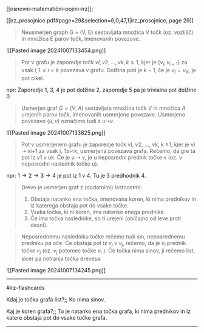 [[osnovni-matematični-pojmi-irz]];

[[irz_prosojnice.pdf#page=29&selection=6,0,47,1|irz_prosojnice, page 29]]

> Neusmerjen graph G = (V, E) sestavljata množica V točk (oz. vozlišč) in množica E parov točk, imenovanih povezave.

![[Pasted image 20241007133454.png]]

> Pot v grafu je zaporedje točk $vl, v2, …, vk, k ≥1$, kjer je $\{v_i,v_{i+1}\}$ za vsak $i, 1≤ i < k$ povezava v grafu. Dolžina poti je $k -1$, če je $v_l = v_K$, je pot cikel.

npr: Zaporedje 1, 3, 4 je pot dolžine 2, zaporedje 5 pa je trivialna pot dolžine 0.

> Usmerjen graf $G = (V, A)$ sestavljata množica točk $V$ in množica $A$ urejenih parov točk, imenovanih usmerjene povezave. Usmerjeno povezavo $(u,v)$ označimo tudi z $u ➝ v$.

![[Pasted image 20241007133825.png]]

> Pot v usmerjenem grafu je zaporedje točk vl, v2, …, vk, k ≥1, kjer je vi ➝ vi+1 za vsak i, 1≤i<k, usmerjena povezava grafa. Rečemo, da gre ta pot iz v1 v uk. Če je u ➝ v, je u neposredni prednik točke v (oz. v neposredni naslednik točke u).

npr: $1 \rightarrow 2 \rightarrow 3 \rightarrow 4$ je pot iz $1$ v $4$. Tu je $3$ predhodnik $4$.

> Drevo je usmerjen graf z (dodatnimi) lastnostmi:
> 	1) Obstaja natanko ena točka, imenovana koren, ki nima prednikov in iz katerega obstaja pot do vsake točke. 
> 	2) Vsaka točka, ki ni koren, ima natanko enega prednika. 
> 	3) Če ima točka naslednike, so ti urejeni (običajno od leve proti desni).

> Neposrednemu nasledniku točke rečemo tudi sin, neposrednemu predniku pa oče. Če obstaja pot iz $v_i$ v $v_j$, rečemo, da je $v_i$ prednik točke $v_j$ (oz. $v_j$ potomec točke $v_i$ ). Če točka nima sinov, ji rečemo list, sicer pa notranja točka drevesa.

![[Pasted image 20241007134245.png]]

---

#irz-flashcards 

Kdaj je točka grafa list?;; Ko nima sinov.
<!--SR:!2024-11-03,15,290-->
Kaj je koren grafa?;; To je natanko ena točka grafa, ki nima prednikov in iz katere obstaja pot do vsake točke grafa.
<!--SR:!2024-11-20,28,270-->

---

